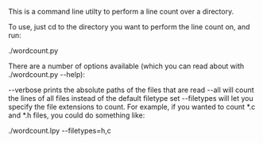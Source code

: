This is a command line utilty to perform a line count over a directory.

To use, just cd to the directory you want to perform the line count on, and run:

./wordcount.py

There are a number of options available (which you can read about with ./wordcount.py --help):

--verbose prints the absolute paths of the files that are read
--all will count the lines of all files instead of the default filetype set
--filetypes will let you specify the file extensions to count. For example, if you wanted to count *.c and *.h files,
you could do something like:

./wordcount.lpy --filetypes=h,c
